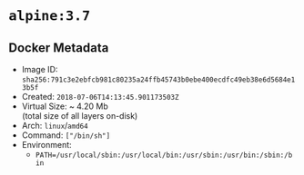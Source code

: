 # `alpine:3.7`

## Docker Metadata

- Image ID: `sha256:791c3e2ebfcb981c80235a24ffb45743b0ebe400ecdfc49eb38e6d5684e13b5f`
- Created: `2018-07-06T14:13:45.901173503Z`
- Virtual Size: ~ 4.20 Mb  
  (total size of all layers on-disk)
- Arch: `linux`/`amd64`
- Command: `["/bin/sh"]`
- Environment:
  - `PATH=/usr/local/sbin:/usr/local/bin:/usr/sbin:/usr/bin:/sbin:/bin`
